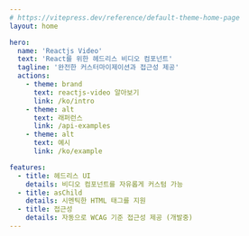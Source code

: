 ```yaml
---
# https://vitepress.dev/reference/default-theme-home-page
layout: home

hero:
  name: 'Reactjs Video'
  text: 'React를 위한 헤드리스 비디오 컴포넌트'
  tagline: '완전한 커스터마이제이션과 접근성 제공'
  actions:
    - theme: brand
      text: reactjs-video 알아보기
      link: /ko/intro
    - theme: alt
      text: 래퍼런스
      link: /api-examples
    - theme: alt
      text: 예시
      link: /ko/example

features:
  - title: 헤드리스 UI
    details: 비디오 컴포넌트를 자유롭게 커스텀 가능
  - title: asChild
    details: 시멘틱한 HTML 태그를 지원
  - title: 접근성
    details: 자동으로 WCAG 기준 접근성 제공 (개발중)
---
```

